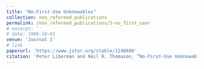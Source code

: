 ```yaml
---
title: "No-First-Use Unknowables"
collection: non_refereed_publications
permalink: /non_refereed_publications/3-no_first_user
# excerpt: ''
# date: 1986-10-01
venue: 'Journal 1'
# link
paperurl: 'https://www.jstor.org/stable/1148688' 
citation: 'Peter Liberman and Neil R. Thomason, “No-First-Use Unknowables,” Foreign Policy, No. 64 (Fall 1986): 17–36. Excerpted in Nuclear Arms: Sources, Vol. 2, eds. Bruno Leone et al. (St. Paul, Minn.: Greenhaven Press, 1987), 379–82.'
---
```


<!-- [Read paper here](http://www.foreignaffairs.com/articles/141036/peter-liberman-and-julie-a-george/will-conquest-pdf) -->

<!-- Recommended citation: Your Name, You. (2009). "Paper Title Number 1." <i>Journal 1</i>. 1(1). -->
